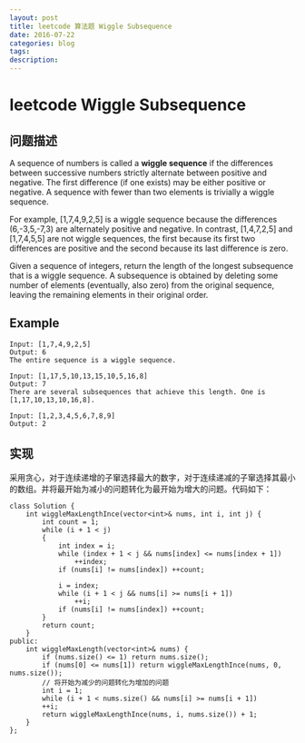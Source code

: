 ```yaml
---
layout: post
title: leetcode 算法题 Wiggle Subsequence
date: 2016-07-22
categories: blog
tags:
description:
---
```

# leetcode Wiggle Subsequence

## 问题描述
A sequence of numbers is called a <b>wiggle sequence</b> if the differences between successive numbers strictly alternate between positive and negative. The first difference (if one exists) may be either positive or negative. A sequence with fewer than two elements is trivially a wiggle sequence.

For example, [1,7,4,9,2,5] is a wiggle sequence because the differences (6,-3,5,-7,3) are alternately positive and negative. In contrast, [1,4,7,2,5] and [1,7,4,5,5] are not wiggle sequences, the first because its first two differences are positive and the second because its last difference is zero.

Given a sequence of integers, return the length of the longest subsequence that is a wiggle sequence. A subsequence is obtained by deleting some number of elements (eventually, also zero) from the original sequence, leaving the remaining elements in their original order.

## Example

    Input: [1,7,4,9,2,5]  
    Output: 6  
    The entire sequence is a wiggle sequence.  

    Input: [1,17,5,10,13,15,10,5,16,8]  
    Output: 7  
    There are several subsequences that achieve this length. One is [1,17,10,13,10,16,8].  

    Input: [1,2,3,4,5,6,7,8,9]  
    Output: 2  

## 实现
采用贪心，对于连续递增的子窜选择最大的数字，对于连续递减的子窜选择其最小的数组。并将最开始为减小的问题转化为最开始为增大的问题。代码如下：

    class Solution {
        int wiggleMaxLengthInce(vector<int>& nums, int i, int j) {
            int count = 1;
            while (i + 1 < j)
            {
                int index = i;
                while (index + 1 < j && nums[index] <= nums[index + 1])
                    ++index;
                if (nums[i] != nums[index]) ++count;

                i = index;
                while (i + 1 < j && nums[i] >= nums[i + 1])
                    ++i;
                if (nums[i] != nums[index]) ++count;
            }
            return count;
        }
    public:
        int wiggleMaxLength(vector<int>& nums) {
            if (nums.size() <= 1) return nums.size();
            if (nums[0] <= nums[1]) return wiggleMaxLengthInce(nums, 0, nums.size());
            // 将开始为减少的问题转化为增加的问题
            int i = 1;
            while (i + 1 < nums.size() && nums[i] >= nums[i + 1])
            ++i;
            return wiggleMaxLengthInce(nums, i, nums.size()) + 1;
        }
    };
